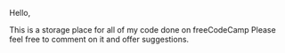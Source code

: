 Hello,

This is a storage place for all of my code done on freeCodeCamp
Please feel free to comment on it and offer suggestions.
